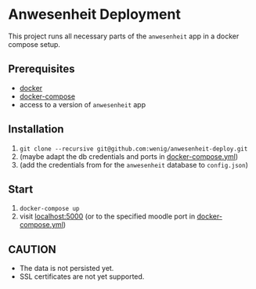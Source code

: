 # Anwesenheit Deployment

This project runs all necessary parts of the `anwesenheit` app in a docker compose setup.

## Prerequisites

- [docker](https://docs.docker.com/get-docker/)
- [docker-compose](https://docs.docker.com/compose/install/)
- access to a version of `anwesenheit` app

## Installation

1. `git clone --recursive git@github.com:wenig/anwesenheit-deploy.git`
2. (maybe adapt the db credentials and ports in [docker-compose.yml](./docker-compose.yml))
3. (add the credentials from for the `anwesenheit` database to `config.json`)

## Start

1. `docker-compose up`
2. visit [localhost:5000](http://localhost:5000) (or to the specified moodle port in [docker-compose.yml](./docker-compose.yml))

## CAUTION

- The data is not persisted yet.
- SSL certificates are not yet supported.
